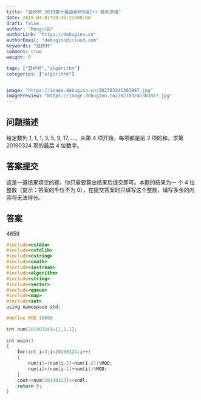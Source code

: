 ```yaml
---
title: "蓝桥杯 2019第十届蓝桥杯B组C++ 数列求值"
date: 2019-04-01T19:35:21+08:00
draft: false
author: "Meng小羽"
authorLink: "https://debuginn.cn"
authorEmail: "debuginn@icloud.com"
keywords: "蓝桥杯"
comment: true
weight: 0

tags: ["蓝桥杯","algorithm"]
categories: ["algorithm"]


image: "https://image.debuginn.cn/202303241303887.jpg"
imagePreview: "https://image.debuginn.cn/202303241303887.jpg"
---
```


## 问题描述

给定数列 1, 1, 1, 3, 5, 9, 17, …，从第 4 项开始，每项都是前 3 项的和。求第 20190324 项的最后 4 位数字。

## 答案提交

这是一道结果填空的题，你只需要算出结果后提交即可。本题的结果为一 个 4 位整数（提示：答案的千位不为 0），在提交答案时只填写这个整数，填写多余的内容将无法得分。

## 答案

4659

```c
#include<cstdio>
#include<cstdlib>
#include<cstring>
#include<cmath>
#include<iostream>
#include<algorithm>
#include<string>
#include<vector>
#include<queue>
#include<map>
#include<set>
using namespace std;

#define MOD 10000
 
int num[20190324]={1,1,1};
 
int main()
{
	for(int i=3;i<20190324;i++)
	{
		num[i]=(num[i-3]+num[i-2])%MOD;
		num[i]=(num[i-1]+num[i])%MOD; 
	}
	cout<<num[20190323]<<endl;
	return 0;
}
```
